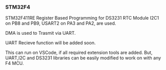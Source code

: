 ### STM32F4
STM32F411RE Register Based Programming for DS3231 RTC Module
I2C1 on PB8 and PB9, USART2 on PA3 and PA2, are used.

DMA is used to Trasmit via UART.

UART Recieve function will be added soon.


This can run on VSCode, if all required extension tools are added. But, UART,I2C and DS3231 libraries can be easily modified to work on with any F4 MCU.
